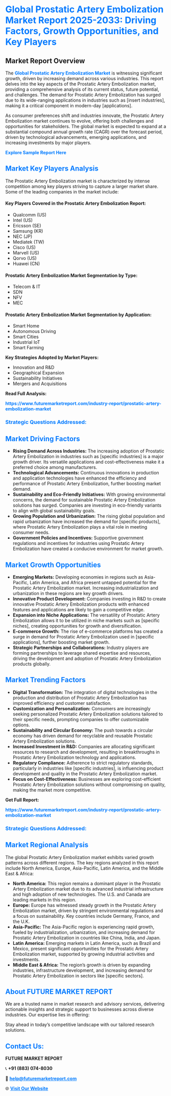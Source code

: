 <h1 style="color: #007BFF;">Global Prostatic Artery Embolization Market Report 2025-2033: Driving Factors, Growth Opportunities, and Key Players</h1>

<section id="overview">
<h2>Market Report Overview</h2>
<p>The <a href="https://www.futuremarketreport.com/industry-report/prostatic-artery-embolization-market" style="color: #007BFF; text-decoration: none;"><strong>Global Prostatic Artery Embolization Market</strong></a> is witnessing significant growth, driven by increasing demand across various industries. This report delves into the key aspects of the Prostatic Artery Embolization market, providing a comprehensive analysis of its current status, future potential, and challenges. The demand for Prostatic Artery Embolization has surged due to its wide-ranging applications in industries such as [insert industries], making it a critical component in modern-day [applications].</p>
<p>As consumer preferences shift and industries innovate, the Prostatic Artery Embolization market continues to evolve, offering both challenges and opportunities for stakeholders. The global market is expected to expand at a substantial compound annual growth rate (CAGR) over the forecast period, driven by technological advancements, emerging applications, and increasing investments by major players.</p>
</section>

<section id="overview">
<p><a href="https://www.futuremarketreport.com/request-sample/reportId=35306" style="color: #007BFF; text-decoration: none;"><strong>Explore Sample Report Here</strong></a></p>
</section>

<section id="key-players">
<h2 style="color: #007BFF;">Market Key Players Analysis</h2>
<p>The Prostatic Artery Embolization market is characterized by intense competition among key players striving to capture a larger market share. Some of the leading companies in the market include:</p>
<h4>Key Players Covered in the Prostatic Artery Embolization Report:</h4>
<ul><li>Qualcomm (US)</li><li>Intel (US)</li><li>Ericsson (SE)</li><li>Samsung (KR)</li><li>NEC (JP)</li><li>Mediatek (TW)</li><li>Cisco (US)</li><li>Marvell (US)</li><li>Qorvo (US)</li><li>Huawei (CN)</li></ul>
<h4>Prostatic Artery Embolization Market Segmentation by Type:</h4>
<ul><li>Telecom &amp; IT</li><li>SDN</li><li>NFV</li><li>MEC</li></ul>

<h4>Prostatic Artery Embolization Market Segmentation by Application:</h4>
<ul><li>Smart Home</li><li>Autonomous Driving</li><li>Smart Cities</li><li>Industrial IoT</li><li>Smart Farming</li></ul>
<p><strong>Key Strategies Adopted by Market Players:</strong></p>
<ul>
<li>Innovation and R&D</li>
<li>Geographical Expansion</li>
<li>Sustainability Initiatives</li>
<li>Mergers and Acquisitions</li>
</ul>
</section>

<section>
<p><strong>Read Full Analysis: </strong></p><a href="https://www.futuremarketreport.com/industry-report/prostatic-artery-embolization-market" style="color: #007BFF; text-decoration: none;"><strong>https://www.futuremarketreport.com/industry-report/prostatic-artery-embolization-market</strong></a>
<h3 style="color: #007BFF;">Strategic Questions Addressed:</h3>
</section>

<section id="driving-factors">
<h2 style="color: #007BFF;">Market Driving Factors</h2>
<ul>
<li><strong>Rising Demand Across Industries:</strong> The increasing adoption of Prostatic Artery Embolization in industries such as [specific industries] is a major growth driver. Its versatile applications and cost-effectiveness make it a preferred choice among manufacturers.</li>
<li><strong>Technological Advancements:</strong> Continuous innovations in production and application technologies have enhanced the efficiency and performance of Prostatic Artery Embolization, further boosting market demand.</li>
<li><strong>Sustainability and Eco-Friendly Initiatives:</strong> With growing environmental concerns, the demand for sustainable Prostatic Artery Embolization solutions has surged. Companies are investing in eco-friendly variants to align with global sustainability goals.</li>
<li><strong>Growing Population and Urbanization:</strong> The rising global population and rapid urbanization have increased the demand for [specific products], where Prostatic Artery Embolization plays a vital role in meeting consumer needs.</li>
<li><strong>Government Policies and Incentives:</strong> Supportive government regulations and incentives for industries using Prostatic Artery Embolization have created a conducive environment for market growth.</li>
</ul>
</section>

<section id="growth-opportunities">
<h2 style="color: #007BFF;">Market Growth Opportunities</h2>
<ul>
<li><strong>Emerging Markets:</strong> Developing economies in regions such as Asia-Pacific, Latin America, and Africa present untapped potential for the Prostatic Artery Embolization market. Increasing industrialization and urbanization in these regions are key growth drivers.</li>
<li><strong>Innovative Product Development:</strong> Companies investing in R&D to create innovative Prostatic Artery Embolization products with enhanced features and applications are likely to gain a competitive edge.</li>
<li><strong>Expansion into Niche Applications:</strong> The versatility of Prostatic Artery Embolization allows it to be utilized in niche markets such as [specific niches], creating opportunities for growth and diversification.</li>
<li><strong>E-commerce Growth:</strong> The rise of e-commerce platforms has created a surge in demand for Prostatic Artery Embolization used in [specific applications], further boosting market growth.</li>
<li><strong>Strategic Partnerships and Collaborations:</strong> Industry players are forming partnerships to leverage shared expertise and resources, driving the development and adoption of Prostatic Artery Embolization products globally.</li>
</ul>
</section>

<section id="trending-factors">
<h2 style="color: #007BFF;">Market Trending Factors</h2>
<ul>
<li><strong>Digital Transformation:</strong> The integration of digital technologies in the production and distribution of Prostatic Artery Embolization has improved efficiency and customer satisfaction.</li>
<li><strong>Customization and Personalization:</strong> Consumers are increasingly seeking personalized Prostatic Artery Embolization solutions tailored to their specific needs, prompting companies to offer customizable options.</li>
<li><strong>Sustainability and Circular Economy:</strong> The push towards a circular economy has driven demand for recyclable and reusable Prostatic Artery Embolization solutions.</li>
<li><strong>Increased Investment in R&D:</strong> Companies are allocating significant resources to research and development, resulting in breakthroughs in Prostatic Artery Embolization technology and applications.</li>
<li><strong>Regulatory Compliance:</strong> Adherence to strict regulatory standards, particularly in industries like [specific industries], is influencing product development and quality in the Prostatic Artery Embolization market.</li>
<li><strong>Focus on Cost-Effectiveness:</strong> Businesses are exploring cost-efficient Prostatic Artery Embolization solutions without compromising on quality, making the market more competitive.</li>
</ul>
</section>

<section>
<p><strong>Get Full Report: </strong></p><a href="https://www.futuremarketreport.com/industry-report/prostatic-artery-embolization-market" style="color: #007BFF; text-decoration: none;"><strong>https://www.futuremarketreport.com/industry-report/prostatic-artery-embolization-market</strong></a>
<h3 style="color: #007BFF;">Strategic Questions Addressed:</h3>
</section>


<section id="regional-analysis">
<h2 style="color: #007BFF;">Market Regional Analysis</h2>
<p>The global Prostatic Artery Embolization market exhibits varied growth patterns across different regions. The key regions analyzed in this report include North America, Europe, Asia-Pacific, Latin America, and the Middle East & Africa:</p>
<ul>
<li><strong>North America:</strong> This region remains a dominant player in the Prostatic Artery Embolization market due to its advanced industrial infrastructure and high adoption of new technologies. The U.S. and Canada are leading markets in this region.</li>
<li><strong>Europe:</strong> Europe has witnessed steady growth in the Prostatic Artery Embolization market, driven by stringent environmental regulations and a focus on sustainability. Key countries include Germany, France, and the U.K.</li>
<li><strong>Asia-Pacific:</strong> The Asia-Pacific region is experiencing rapid growth, fueled by industrialization, urbanization, and increasing demand for Prostatic Artery Embolization in countries like China, India, and Japan.</li>
<li><strong>Latin America:</strong> Emerging markets in Latin America, such as Brazil and Mexico, present significant opportunities for the Prostatic Artery Embolization market, supported by growing industrial activities and investments.</li>
<li><strong>Middle East & Africa:</strong> The region’s growth is driven by expanding industries, infrastructure development, and increasing demand for Prostatic Artery Embolization in sectors like [specific sectors].</li>
</ul>
</section>

<footer>
<h2 style="color: #007BFF;">About FUTURE MARKET REPORT</h2>
<p>We are a trusted name in market research and advisory services, delivering actionable insights and strategic support to businesses across diverse industries. Our expertise lies in offering:</p>

<p>Stay ahead in today’s competitive landscape with our tailored research solutions.</p>

<h2 style="color: #007BFF;">Contact Us:</h2>
<p><strong>FUTURE MARKET REPORT</strong></p>
<p>📞 <strong>+91 (883) 074-8030</strong></p>
<p>📧 <strong><a href="mailto:help@futuremarketreport.com" style="color: #007BFF;">help@futuremarketreport.com</a></strong></p>
<p>🌐 <strong><a href="https://www.futuremarketreport.com/" style="color: #007BFF;">Visit Our Website</a></strong></p>
</footer>